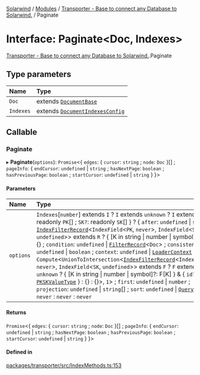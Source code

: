 [Solarwind](../README.md) / [Modules](../modules.md) / [Transporter - Base to connect any Database to Solarwind.](../modules/Transporter___Base_to_connect_any_Database_to_Solarwind_.md) / Paginate

# Interface: Paginate<Doc, Indexes\>

[Transporter - Base to connect any Database to Solarwind.](../modules/Transporter___Base_to_connect_any_Database_to_Solarwind_.md).Paginate

## Type parameters

| Name | Type |
| :------ | :------ |
| `Doc` | extends [`DocumentBase`](../modules/Transporter___Base_to_connect_any_Database_to_Solarwind_.md#documentbase) |
| `Indexes` | extends [`DocumentIndexesConfig`](Transporter___Base_to_connect_any_Database_to_Solarwind_.DocumentIndexesConfig.md) |

## Callable

### Paginate

▸ **Paginate**(`options`): `Promise`<{ `edges`: { `cursor`: `string` ; `node`: `Doc`  }[] ; `pageInfo`: { `endCursor`: `undefined` \| `string` ; `hasNextPage`: `boolean` ; `hasPreviousPage`: `boolean` ; `startCursor`: `undefined` \| `string`  }  }\>

#### Parameters

| Name | Type |
| :------ | :------ |
| `options` | `Indexes`[`number`] extends `I` ? `I` extends `unknown` ? `I` extends { `PK`: readonly `PK`[] ; `SK?`: readonly `SK`[]  } ? { `after`: `undefined` \| `string` \| [`IndexFilterRecord`](../modules/Transporter___Base_to_connect_any_Database_to_Solarwind_.md#indexfilterrecord)<`IndexField`<`PK`, `never`\>, `IndexField`<`SK`, `undefined`\>\> extends `R` ? { [K in string \| number \| symbol]: R[K] } : {} ; `condition`: `undefined` \| [`FilterRecord`](../modules/Transporter___Base_to_connect_any_Database_to_Solarwind_.md#filterrecord)<`Doc`\> ; `consistent`: `undefined` \| `boolean` ; `context`: `undefined` \| [`LoaderContext`](../modules/Transporter___Base_to_connect_any_Database_to_Solarwind_.md#loadercontext) ; `filter`: `Compute`<`UnionToIntersection`<[`IndexFilterRecord`](../modules/Transporter___Base_to_connect_any_Database_to_Solarwind_.md#indexfilterrecord)<`IndexField`<`PK`, `never`\>, `IndexField`<`SK`, `undefined`\>\> extends `F` ? `F` extends `unknown` ? { [K in string \| number \| symbol]?: F[K] } & { `id?`: [`PKSKValueType`](../modules/Transporter___Base_to_connect_any_Database_to_Solarwind_.md#pkskvaluetype)  } : {} : {}\>, ``1``\> ; `first`: `undefined` \| `number` ; `projection`: `undefined` \| `string`[] ; `sort`: `undefined` \| [`QuerySort`](../modules/Transporter___Base_to_connect_any_Database_to_Solarwind_.md#querysort)  } : `never` : `never` : `never` |

#### Returns

`Promise`<{ `edges`: { `cursor`: `string` ; `node`: `Doc`  }[] ; `pageInfo`: { `endCursor`: `undefined` \| `string` ; `hasNextPage`: `boolean` ; `hasPreviousPage`: `boolean` ; `startCursor`: `undefined` \| `string`  }  }\>

#### Defined in

[packages/transporter/src/IndexMethods.ts:153](https://github.com/antoniopresto/darch/blob/c5cd1c8/packages/transporter/src/IndexMethods.ts#L153)
